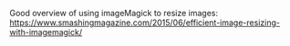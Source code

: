 Good overview of using imageMagick to resize images: https://www.smashingmagazine.com/2015/06/efficient-image-resizing-with-imagemagick/
